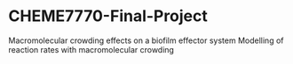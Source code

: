# CHEME7770-Final-Project
Macromolecular crowding effects on a biofilm effector system
Modelling of reaction rates with macromolecular crowding
